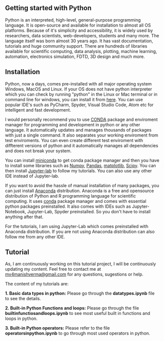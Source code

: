 ## Getting started with Python

Python is an interpreted, high-level, general-purpose programming language. It is open-source and available for installation to almost all OS platforms. Because of it's simplicity and accessibility, it is widely used by researchers, data scientists, web-developers, students and many more. The language itself was born almost 30 years ago. It has vast documentation, tutorials and huge community support. There are hundreds of libraries available for scientific computing, data analysis, plotting, machine learning, automation, electronics simulation, FDTD, 3D design and much more.

## Installation
Python, now a days, comes pre-installed with all major operating system Windows, MacOS and Linux. If your OS does not have python interpreter which you can check by running "python" in the Linux or Mac terminal or in command line for windows, you can install it from [here](https://www.python.org/downloads/). You can use popular IDE's such as PyCharm, Spyder, Visual Studio Code, Atom etc for intelligent and fast development. 

I would personally recommend you to use [CONDA](https://docs.conda.io/en/latest/) package and enviroment manager for programming and development in python or any other language. It automatically updates and manages thousands of packages with just a single command. It also separates your working enviroment from test enviroments. You can even create different test enviroment with diffterent versions of python and it automatically manages all dependencies and does not break your system.   

You can install [miniconda](https://docs.conda.io/en/latest/miniconda.html) to get conda package manager and then you have to install some libraries such as [Numpy](https://numpy.org/install/), [Pandas](https://pandas.pydata.org/pandas-docs/stable/getting_started/install.html#installing-using-your-linux-distribution-s-package-manager), [matplotlib](https://anaconda.org/conda-forge/matplotlib), [Scipy](https://www.scipy.org/). You can then install [Jupyter-lab](https://jupyterlab.readthedocs.io/en/stable/getting_started/installation.html) to follow my tutorials. You can also use any other IDE instead of Jupyter-lab.  

If you want to avoid the hassle of manual installation of many packages, you can just install [Anaconda](https://www.anaconda.com/products/individual) distribution. Anaconda is a free and opensource distribution of Python and R programming language for scientific computing. It uses [conda](https://docs.conda.io/projects/conda/en/latest/index.html)  package manager and comes with essential python packages preinstalled. It also comes with IDEs such as Jupyter-Notebook, Jupyter-Lab, Spyder preinstalled. So you don't have to install anything after that.

For the tutorials, I am using Jupyter-Lab which comes preinstalled with Anaconda distribution. If you are not using Anaconda distribution can also follow me from any other IDE.


## Tutorial
As, I am continuously working on this tutorial project, I will be continuously updating my content. Feel free to contact me at <mv4manishverma@gmail.com> for any questions, sugestions or help.

The content of my tutorials are:

**1. Basic data types in python:** Please go through the **datatypes.ipynb** file to see the details.

**2. Built-in Python Functions and loops:** Please go through the file **builtinfunctiosandloops.ipynb** to see most useful built in functions and loops in python.

**3. Built-in Python operators:** Please refer to the file **operatorsinpython.ipynb** to go through most used operators in python. 


